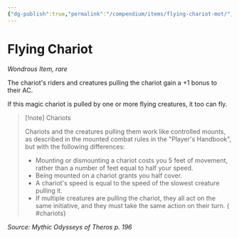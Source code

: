 ```yaml
---
{"dg-publish":true,"permalink":"/compendium/items/flying-chariot-mot/","tags":["compendium/src/5e/mot","item/rarity/rare","item/wondrous"]}
---
```


# Flying Chariot
*Wondrous Item, rare*  


The chariot's riders and creatures pulling the chariot gain a +1 bonus to their AC.

If this magic chariot is pulled by one or more flying creatures, it too can fly.

> [!note] Chariots
> 
> Chariots and the creatures pulling them work like controlled mounts, as described in the mounted combat rules in the "Player's Handbook", but with the following differences:
> 
> - Mounting or dismounting a chariot costs you 5 feet of movement, rather than a number of feet equal to half your speed.  
> - Being mounted on a chariot grants you half cover.  
> - A chariot's speed is equal to the speed of the slowest creature pulling it.  
> - If multiple creatures are pulling the chariot, they all act on the same initiative, and they must take the same action on their turn.  { #chariots}


*Source: Mythic Odysseys of Theros p. 196*